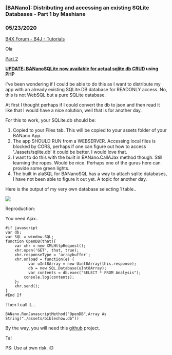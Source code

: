 ### [BANano]: Distributing and accessing an existing SQLite Databases - Part 1 by Mashiane
### 05/23/2020
[B4X Forum - B4J - Tutorials](https://www.b4x.com/android/forum/threads/102110/)

Ola  
  
[Part 2](https://www.b4x.com/android/forum/threads/bananosqliter-distributing-and-accessing-an-existing-sqlite-databases-part-2.118131/)  
  
**[UPDATE: BANanoSQLite now available for actual sqlite db CRUD](https://www.b4x.com/android/forum/threads/bananosqlite-sqlitedb-php-crud-class-for-banano.107461/#post-671858) using PHP**  
  
I've been wondering if I could be able to do this as I want to distribute my app with an already existing SQLite.DB database for READONLY access. No, this is not WebSQL but a pure SQLite database.  
  
At first I thought perhaps if I could convert the db to json and then read it like that I would have a nice solution, well that is for another day.  
  
For this to work, your SQLite.db should be:  
  
1. Copied to your Files tab. This will be copied to your assets folder of your BANano App.  
2. The app SHOULD RUN from a WEBSERVER. Accessing local files is blocked by CORS, perhaps if one can figure out how to access './assets/sqlite.db' it could be better. I would love that.  
3. I want to do this with the built in BANano.CallAJax method though. Still learning the ropes. Would be nice. Perhaps one of the gurus here can provide some green lights.  
4. The built in alaSQL for BANanoSQL has a way to attach sqlite databases, I have not been able to figure it out yet. A topic for another day.  
  
Here is the output of my very own database selecting 1 table..  
  
![](https://www.b4x.com/android/forum/attachments/76929)  
  
Reproduction:  
  
You need Ajax..  
  

```B4X
#if javascript  
var db;  
var SQL = window.SQL;  
function OpenDB(that){  
    var xhr = new XMLHttpRequest();  
    xhr.open('GET', that, true);  
    xhr.responseType = 'arraybuffer';  
    xhr.onload = function(e) {  
          var uInt8Array = new Uint8Array(this.response);  
          db = new SQL.Database(uInt8Array);  
          var contents = db.exec("SELECT * FROM Analysis");  
        console.log(contents);  
    };  
    xhr.send();  
}  
#End If
```

  
  
Then I call it…  
  

```B4X
BANano.RunJavascriptMethod("OpenDB",Array As String("./assets/bibleshow.db"))
```

  
  
By the way, you will need this [github](https://github.com/kripken/sql.js) project.  
  
Ta!  
  
PS: Use at own risk. :D